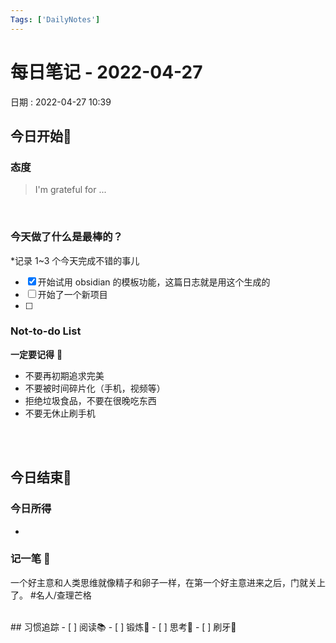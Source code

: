 ```yaml
---
Tags: ['DailyNotes']
---
```

# 每日笔记 - 2022-04-27
日期 : 2022-04-27 10:39


## 今日开始🌅    
### 态度
> I'm grateful for ...

<br>

### 今天做了什么是最棒的？
*记录 1~3 个今天完成不错的事儿
- [x]  开始试用 obsidian 的模板功能，这篇日志就是用这个生成的 
- [ ]  开始了一个新项目 
- [ ]  

### Not-to-do List
**一定要记得** 🔴
- 不要再初期追求完美
- 不要被时间碎片化（手机，视频等）
- 拒绝垃圾食品，不要在很晚吃东西
- 不要无休止刷手机


<br>
<br>

## 今日结束🎴
### 今日所得
-


### 记一笔 📝
一个好主意和人类思维就像精子和卵子一样，在第一个好主意进来之后，门就关上了。
#名人/查理芒格 

<br>
## 习惯追踪
- [ ] 阅读📚 
- [ ] 锻炼🥊
- [ ] 思考🧠
- [ ] 刷牙🦷